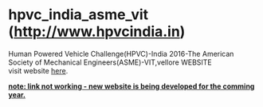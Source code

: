 # hpvc_india_asme_vit (http://www.hpvcindia.in)
Human Powered Vehicle Challenge(HPVC)-India 2016-The American Society of Mechanical Engineers(ASME)-VIT,vellore WEBSITE
<br>
visit website <a href="http://www.hpvcindia.in" target="_blank"> here</a>.

<b><u>note: link not working - new website is being developed for the comming year. </u> </b>
